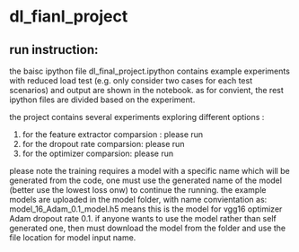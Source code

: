 # dl_fianl_project

## run instruction:
the baisc ipython file dl_final_project.ipython contains example experiments with reduced load test (e.g. only consider two cases for each test scenarios) and output are shown in the notebook. as for convient, the rest ipython files are divided based on the experiment. 

the project contains several experiments exploring different options : 
  1. for the feature extractor comparsion : please run 
  2. for the dropout rate comparsion: please run
  3. for the optimizer comparsion: please run 
  
please note the training requires a model with a specific name which will be generated from the code, one must use the generated name of the model (better use the lowest loss onw) to continue the running.
the example models are uploaded in the model folder, with name convientation as: model_16_Adam_0.1_model.h5 means this is the model for vgg16 optimizer Adam dropout rate 0.1. if anyone wants to use the model rather than self generated one, then must download the model from the folder and use the file location for model input name.
